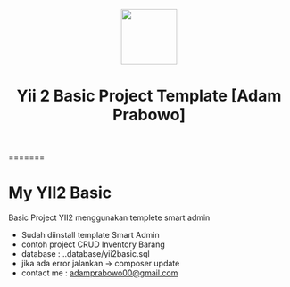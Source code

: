 <p align="center">
    <a href="https://github.com/yiisoft" target="_blank">
        <img src="https://avatars0.githubusercontent.com/u/993323" height="100px">
    </a>
    <h1 align="center">Yii 2 Basic Project Template [Adam Prabowo]</h1>
    <br>
</p>

=======
# My YII2 Basic
 Basic Project YII2 menggunakan templete smart admin
 
- Sudah diinstall template Smart Admin
- contoh project CRUD Inventory Barang
- database : ..database/yii2basic.sql
- jika ada error jalankan -> composer update
- contact me : adamprabowo00@gmail.com

